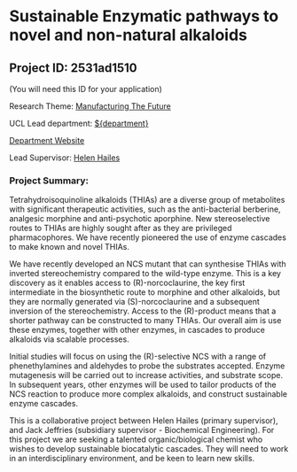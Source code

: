 # Sustainable Enzymatic pathways to novel and non-natural alkaloids

## Project ID: **2531ad1510**
(You will need this ID for your application)

Research Theme: [Manufacturing The Future](../themes/manufacturing-the-future.md)

UCL Lead department: [${department}](../departments/chemistry.md)

[Department Website](https://www.ucl.ac.uk/chemistry)

Lead Supervisor: [Helen Hailes](https://profiles.ucl.ac.uk/816)

### Project Summary:

Tetrahydroisoquinoline alkaloids (THIAs) are a diverse group of metabolites with significant therapeutic activities, such as the anti-bacterial berberine, analgesic morphine and anti-psychotic aporphine. New stereoselective routes to THIAs are highly sought after as they are privileged pharmacophores. We have recently pioneered the use of enzyme cascades to make known and novel THIAs. 

We have recently developed an NCS mutant that can synthesise THIAs with inverted stereochemistry compared to the wild-type enzyme. This is a key discovery as it enables access to (R)-norcoclaurine, the key first intermediate in the biosynthetic route to morphine and other alkaloids, but they are normally generated via (S)-norcoclaurine and a subsequent inversion of the stereochemistry. Access to the (R)-product means that a shorter pathway can be constructed to many THIAs. Our overall aim is use these enzymes, together with other enzymes, in cascades to produce alkaloids via scalable processes. 

Initial studies will focus on using the (R)-selective NCS with a range of phenethylamines and aldehydes to probe the substrates accepted. Enzyme mutagenesis will be carried out to increase activities, and substrate scope. In subsequent years, other enzymes will be used to tailor products of the NCS reaction to produce more complex alkaloids, and construct sustainable enzyme cascades. 

This is a collaborative project between Helen Hailes (primary supervisor), and Jack Jeffries (subsidiary supervisor - Biochemical Engineering). For this project we are seeking a talented organic/biological chemist who wishes to develop sustainable biocatalytic cascades. They will need to work in an interdisciplinary environment, and be keen to learn new skills.
